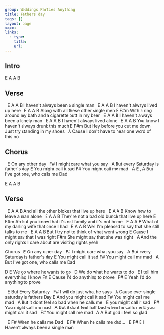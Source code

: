 ```yaml
---
group: Weddings Parties Anything
title: Fathers day
tags: []
layout: page
capo: 
links: 
  - type: 
    title: 
    url: 
---
```


## Intro
E A A B

## Verse
&nbsp;       E               A       A       B
I haven't always been a single man
&nbsp;       E       A       A       B
I haven't always lived up here
&nbsp;       E                   A   A       B
Along with all these other single men
 E                              F#m
With a ring around my bath and a cigarette butt in my beer
&nbsp;       E               A       A       B
I haven't always been a lonely man
&nbsp;       E          A    A       B
I haven't always lived alone
&nbsp;       E                       A       A       B
You know I haven't always drunk this much
 E                                                      F#m
But Hey before you cut me down  Just try standing in my shoes
&nbsp;       A
Cause I don't have to hear one word of this no

## Chorus
&nbsp;       E
On any other day
&nbsp;  F#
I might care what you say
&nbsp;       A
But every Saturday is father's day
E
You might call it sad
F#
You might call me mad
&nbsp;       A                                E , A
But I've got one,        who calls me Dad

E       A       A       B

## Verse
&nbsp;       E                       A       A       B
And all the other blokes that live up here
&nbsp;       E               A       A       B
Know how to leave a man alone
&nbsp;       E                       A       A       B
They're not a bad old bunch that live up here
 E                                      F#m
Ah but you know that it's not family and it's not home
&nbsp;       E                       A       A       B
What of my darling wife that once I had
&nbsp;       E                               A       A       B
Well I'm pleased to say that she still talks to me
&nbsp;       E               A       A       B
But I try not to think of what went wrong
E
Cause I might say that I was right
F#m
She might say that she was right
&nbsp;       A
And the only rights I care about are visiting rights yeah

 Chorus
&nbsp;       E
On any other day
&nbsp;       F#
I might care what you say
&nbsp;       A
But every Saturday is father's day
E
You might call it sad
F#
You might call me mad
&nbsp;       A
But I've got one,        who calls me Dad

D                      E
We go where he wants to go
&nbsp;                       D
We do what he wants to do
&nbsp;                       E
I tell him everything I know
F#                       E
Cause I'd do anything to prove
&nbsp;               F#      E
Yeah I'd do anything to prove

&nbsp;               E
But Every Saturday
&nbsp;       F#
I will do just what he says
&nbsp;       A
Cause ever single saturday is fathers Day
E
And you might call it sad
F#
You might call me mad
&nbsp;       A
But it dont feel so bad when he calls me
&nbsp;               E
you might call it sad
&nbsp;       F#
You might call me mad
&nbsp;       A
But it dont feel half bad when he calls me
E
you might call it sad
&nbsp;       F#
You might call me mad
&nbsp;       A                       A
But god i feel so glad

&nbsp;       E                       F#
When he calls me Dad
&nbsp;       E                       F#
When he calls me dad...
&nbsp;       E               F#                              E
I Haven’t always been a single man

